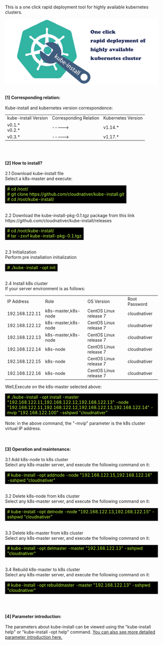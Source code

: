 This is a one click rapid deployment tool for highly available kubernetes clusters.
<br>

![avatar](docs/images/kube-install-logo.jpg)

<br>
<b>[1] Corresponding relation: </b><br>
<br>
Kube-install and kubernetes version correspondence:
<table>
<tr><td>kube-install Version</td><td>Corresponding Relation</td><td>Kubernetes Version</td>
<tr><td>v0.1.* <br>v0.2.* </td><td>  -----> </td><td>v1.14.* </td></tr>
<tr><td>v0.3.* </td><td>  -----> </td><td>v1.17.* </td></tr>
</table>
<br>
<br>
<br>
<b>[2] How to install?</b><br>
<br>
2.1 Download kube-install file<br>
Select a k8s-master and execute:<br>
<table>
<tr><td bgcolor=#000000>
<font color=#C0FF3E># cd /root/</font><br>
<font color=#C0FF3E># git clone https://github.com/cloudnativer/kube-install.git </font><br>
<font color=#C0FF3E># cd /root/kube-install/</font><br>
 </td></tr>
</table>
<br>
2.2 Download the kube-install-pkg-0.1.tgz package from this link https://github.com/cloudnativer/kube-install/releases <br>
<table>
<tr><td bgcolor=#000000><font color=#C0FF3E>
 # cd /root/kube-install/<br>
 # tar -zxvf kube-install-pkg-0.1.tgz
 </font></td></tr>
</table>
<br>
2.3 Initialization<br>
Perform pre installation initialization<br>
<table>
<tr><td bgcolor=#000000><font color=#C0FF3E># ./kube-install -opt init</font></td></tr>
</table>
<br>
2.4 Install k8s cluster<br>
If your server environment is as follows:<br>
<table>
<tr><td>IP Address</td><td>Role</td><td>OS Version</td><td>Root Password</td></tr>
<tr><td>192.168.122.11</td><td>k8s-master,k8s-node</td><td>CentOS Linux release 7</td><td>cloudnativer</td></tr>
<tr><td>192.168.122.12</td><td>k8s-master,k8s-node</td><td>CentOS Linux release 7</td><td>cloudnativer</td></tr>
<tr><td>192.168.122.13</td><td>k8s-master,k8s-node</td><td>CentOS Linux release 7</td><td>cloudnativer</td></tr>
<tr><td>192.168.122.14</td><td>k8s-node</td><td>CentOS Linux release 7</td><td>cloudnativer</td></tr>
<tr><td>192.168.122.15</td><td>k8s-node</td><td>CentOS Linux release 7</td><td>cloudnativer</td></tr>
<tr><td>192.168.122.16</td><td>k8s-node</td><td>CentOS Linux release 7</td><td>cloudnativer</td></tr>
</table>
Well,Execute on the k8s-master selected above:<br>
<table>
<tr><td bgcolor=#000000><font color=#C0FF3E># ./kube-install -opt install -master "192.168.122.11,192.168.122.12,192.168.122.13" -node "192.168.122.11,192.168.122.12,192.168.122.13,192.168.122.14" -mvip "192.168.122.100" -sshpwd "cloudnativer"</font></td></tr>
</table>
Note: in the above command, the "-mvip" parameter is the k8s cluster virtual IP address.<br>
<br>
<br>
<br>
<b>[3] Operation and maintenance:</b><br>
<br>
3.1 Add k8s-node to k8s cluster<br>
Select any k8s-master server, and execute the following command on it:<br>
<table>
<tr><td bgcolor=#000000><font color=#C0FF3E># kube-install -opt addnode -node "192.168.122.15,192.168.122.16" -sshpwd "cloudnativer"</font></td></tr>
</table>
<br>
3.2 Delete k8s-node from k8s cluster<br>
Select any k8s-master server, and execute the following command on it:<br>
<table>
<tr><td bgcolor=#000000><font color=#C0FF3E># kube-install -opt delnode -node "192.168.122.13,192.168.122.15" -sshpwd "cloudnativer"</font></td></tr>
</table>
<br>
3.3 Delete k8s-master from k8s cluster<br>
Select any k8s-master server, and execute the following command on it:<br>
<table>
<tr><td bgcolor=#000000><font color=#C0FF3E># kube-install -opt delmaster -master "192.168.122.13" -sshpwd "cloudnativer"</font></td></tr>
</table>
<br>
3.4 Rebuild k8s-master to k8s cluster<br>
Select any k8s-master server, and execute the following command on it:<br>
<table>
<tr><td bgcolor=#000000><font color=#C0FF3E># kube-install -opt rebuildmaster -master "192.168.122.13" -sshpwd "cloudnativer"</font></td></tr>
</table>
<br>
<br>
<br>
<b>[4] Parameter introduction:</b><br>
<br>
The parameters about kube-install can be viewed using the "kube-install help" or "kube-install -opt help" command. <a href="docs/parameters0.2.md">You can also see more detailed parameter introduction here.</a><br>
<br>
<br>
<br>

